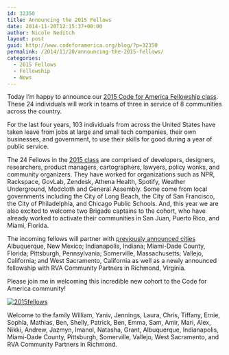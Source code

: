 ```yaml
---
id: 32350
title: Announcing the 2015 Fellows
date: 2014-11-20T12:15:37+00:00
author: Nicole Neditch
layout: post
guid: http://www.codeforamerica.org/blog/?p=32350
permalink: /2014/11/20/announcing-the-2015-fellows/
categories:
  - 2015 Fellows
  - Fellowship
  - News
---
```

Today I’m happy to announce our [2015 Code for America Fellowship class](http://www.codeforamerica.org/geeks/our-geeks/2015-fellows/). These 24 individuals will work in teams of three in service of 8 communities across the country.

For the last four years, 103 individuals from across the United States have taken leave from jobs at large and small tech companies, their own businesses, and government, to use their skills for good during a year of public service.

The 24 Fellows in the [2015 class](http://www.codeforamerica.org/geeks/our-geeks/2015-fellows/) are comprised of developers, designers, researchers, product managers, cartographers, lawyers, policy wonks, and community organizers. They have worked for organizations such as NPR, Rackspace, GovLab, Zendesk, Athena Health, Spotify, Weather Underground, Modcloth and General Assembly. Some come from local governments including the City of Long Beach, the City of San Francisco, the City of Philadelphia, and Chicago Public Schools. And, this year we are also excited to welcome two Brigade captains to the cohort, who have already worked to activate their communities in San Juan, Puerto Rico, and Miami, Florida.

The incoming fellows will partner with [previously announced cities](http://www.codeforamerica.org/blog/2014/09/23/code-for-america-announces-government-partners-for-2015-fellowship-program/ "Code for America Announces Government Partners for 2015 Fellowship Program") Albuquerque, New Mexico; Indianapolis, Indiana; Miami-Dade County, Florida; Pittsburgh, Pennsylvania; Somerville, Massachusetts; Vallejo, California; and West Sacramento, California as well as a newly announced fellowship with RVA Community Partners in Richmond, Virginia.

Please join me in welcoming this incredible new cohort to the Code for America community!

[<img class="aligncenter wp-image-32351 size-full" src="http://www.codeforamerica.org/blog/wp-content/uploads/2014/11/2015fellows.gif" alt="2015fellows" />](http://www.codeforamerica.org/blog/wp-content/uploads/2014/11/2015fellows.gif)
  
Welcome to the family William, Yaniv, Jennings, Laura, Chris, Tiffany, Ernie, Sophia, Mathias, Ben, Shelly, Patrick, Ben, Emma, Sam, Amir, Mari, Alex, Nikki, Andrew, Jazmyn, Imanol, Natasha, Grant, Albuquerque, Indianapolis, Miami-Dade County, Pittsburgh, Somerville, Vallejo, West Sacramento, and RVA Community Partners in Richmond.